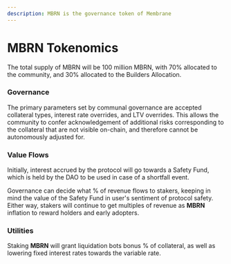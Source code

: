 ```yaml
---
description: MBRN is the governance token of Membrane
---
```


# MBRN Tokenomics

The total supply of MBRN will be 100 million MBRN, with 70% allocated to the community, and 30% allocated to the Builders Allocation.

### Governance

The primary parameters set by communal governance are accepted collateral types, interest rate overrides, and LTV overrides. This allows the community to confer acknowledgement of additional risks corresponding to the collateral that are not visible on-chain, and therefore cannot be autonomously adjusted for.

### Value Flows

Initially, interest accrued by the protocol will go towards a Safety Fund, which is held by the DAO to be used in case of a shortfall event.&#x20;

Governance can decide what % of revenue flows to stakers, keeping in mind the value of the Safety Fund in user's sentiment of protocol safety. Either way, stakers will continue to get multiples of revenue as **MBRN** inflation to reward holders and early adopters.

### Utilities

Staking **MBRN** will grant liquidation bots bonus % of collateral, as well as lowering fixed interest rates towards the variable rate.
